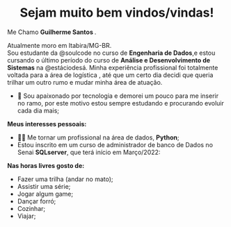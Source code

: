 <h1 align="center"> Sejam muito bem vindos/vindas! </h1>

<p align="left" > 
 Me Chamo <b> Guilherme Santos </b>.
</p>
<p align="left" >
Atualmente moro em Itabira/MG-BR.<br />
Sou estudante da @soulcode no curso de <b>Engenharia de Dados</b>,e estou cursando o último período do curso de <b>Análise e Desenvolvimento de Sistemas</b> na @estáciodesá.
Minha experiência profissional foi totalmente voltada para a área de logística , até que um certo dia decidi que queria trilhar um outro rumo e mudar minha área de atuação.  
</p>


- 💼 Sou apaixonado por tecnologia e demorei um pouco para me inserir no ramo, por este motivo estou sempre estudando e procurando evoluir cada dia mais;


**Meus interesses pessoais:**
<!--<img align="right" alt="GIF" src="" width="400px" /> -->
- 👩‍💻 Me tornar um profissional na área de dados, **Python**;
- Estou inscrito em um curso de administrador de banco de Dados no Senai **SQLserver**, que terá início em Março/2022:



<p align="left" ><b>
  Nas horas livres gosto de:
</p></b>

  - Fazer uma trilha (andar no mato);
  - Assistir uma série;
  - Jogar algum game;
  - Dançar forró;
  - Cozinhar;
  - Viajar;





<!---
guisantos13/guisantos13 is a ✨ special ✨ repository because its `README.md` (this file) appears on your GitHub profile.
You can click the Preview link to take a look at your changes.
--->
